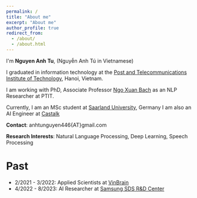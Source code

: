 ```yaml
---
permalink: /
title: "About me"
excerpt: "About me"
author_profile: true
redirect_from: 
  - /about/
  - /about.html
---
```


I'm **Nguyen Anh Tu**, (Nguyễn Anh Tú in Vietnamese)

I graduated in information technology at the [Post and Telecommunications Institute of Technology](https://portal.ptit.edu.vn/), Hanoi, Vietnam.

I am working with  PhD, Associate Professor [Ngo Xuan Bach](https://sites.google.com/site/nxbachcs/) as an NLP Researcher at PTIT.

Currently, I am an MSc student at [Saarland University](https://www.uni-saarland.de/), Germany
I am also an AI Engineer at [Castalk](https://www.castalk.com/)


**Contact**: anhtunguyen446{AT}gmail.com

**Research Interests**: Natural Language Processing, Deep Learning, Speech Processing

Past
=====
- 2/2021 - 3/2022: Applied Scientists at [VinBrain](https://vinbrain.net/) 
- 4/2022 - 8/2023: AI Researcher at [Samsung SDS R&D Center](https://samsungsds.com/)







